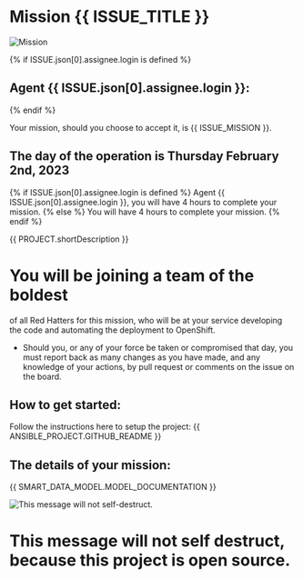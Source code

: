 
# Mission {{ ISSUE_TITLE }}

![Mission](https://github.com/team19hackathon2021/team19-hackathon-2021/raw/master/static/png/image.png "Hackathon Task for {{ PROJECT.title }}")

{% if ISSUE.json[0].assignee.login is defined %}
## Agent {{ ISSUE.json[0].assignee.login }}: 

{% endif %}

Your mission, should you choose to accept it, is {{ ISSUE_MISSION }}. 

## The day of the operation is Thursday February 2nd, 2023

{% if ISSUE.json[0].assignee.login is defined %}
Agent {{ ISSUE.json[0].assignee.login }}, you will have 4 hours to complete your mission. 
{% else %}
You will have 4 hours to complete your mission. 
{% endif %}

{{ PROJECT.shortDescription }}

# You will be joining a team of the boldest

of all Red Hatters for this mission, who will be at your service developing the code and automating the deployment to OpenShift. 

- Should you, or any of your force be taken or compromised that day, you must report back as many changes as you have made, and any knowledge of your actions, by pull request or comments on the issue on the board. 

## How to get started: 

Follow the instructions here to setup the project: {{ ANSIBLE_PROJECT.GITHUB_README }}

## The details of your mission: 

{{ SMART_DATA_MODEL.MODEL_DOCUMENTATION }}

![This message will not self-destruct. ](https://computate.neocities.org/png/mission-impossible-message.png "This message will not self-destruct. ")

# This message will not self destruct, because this project is open source. 
